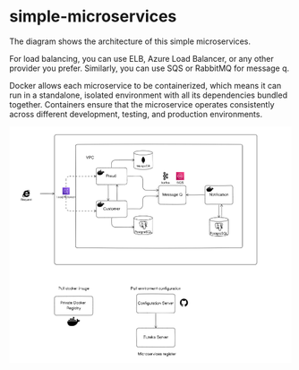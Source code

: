 # simple-microservices

The diagram shows the architecture of this simple microservices.

For load balancing, you can use ELB, Azure Load Balancer, or any other provider you prefer. Similarly, you can use SQS or RabbitMQ for message q.

Docker allows each microservice to be containerized, which means it can run in a standalone, isolated environment with all its dependencies bundled together. Containers ensure that the microservice operates consistently across different development, testing, and production environments.

![structure](diagram.png)
